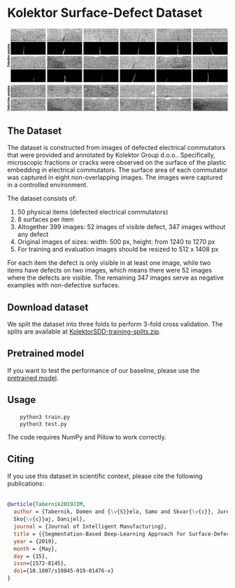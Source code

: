 # Kolektor Surface-Defect Dataset

![framework](./img/Kolektor-SDD.png)

## The Dataset


The dataset is constructed from images of defected electrical commutators that were provided and annotated by Kolektor Group d.o.o.. Specifically, microscopic fractions or cracks were observed on the surface of the plastic embedding in electrical commutators. The surface area of each commutator was captured in eight non-overlapping images. The images were captured in a controlled environment.

The dataset consists of:

1. 50 physical items (defected electrical commutators)
2. 8 surfaces per item
3. Altogether 399 images: 52 images of visible defect, 347 images without any defect
4. Original images of sizes: width: 500 px, height: from 1240 to 1270 px
5. For training and evaluation images should be resized to 512 x 1408 px

For each item the defect is only visible in at least one image, while two items have defects on two images, which means there were 52 images where the defects are visible. The remaining 347 images serve as negative examples with non-defective surfaces.

## Download dataset
We split the dataset into three folds to perform 3-fold cross validation. The splits are available at [KolektorSDD-training-splits.zip](./weights/pretrained.th).


## Pretrained model
If you want to test the performance of our baseline, please use the [pretrained model](https://drive.google.com/file/d/1jcsmxZHL6DGwDplLp93H4VeN2ZjqBsOF/view?usp=sharing).

## Usage

```shell
    python3 train.py
    python3 test.py
```

The code requires NumPy and Pillow to work correctly.

## Citing

If you use this dataset in scientific context, please cite the following
publications:

  
```bibtex

@article{Tabernik2019JIM,
  author = {Tabernik, Domen and {\v{S}}ela, Samo and Skvar{\v{c}}, Jure and 
  Sko{\v{c}}aj, Danijel},
  journal = {Journal of Intelligent Manufacturing},
  title = {{Segmentation-Based Deep-Learning Approach for Surface-Defect Detection}},
  year = {2019},
  month = {May},
  day = {15},
  issn={1572-8145},
  doi={10.1007/s10845-019-01476-x}
}
```
